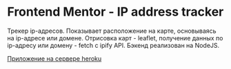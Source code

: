 # Frontend Mentor - IP address tracker

Трекер ip-адресов. Показывает расположение на карте, основываясь на ip-адресе или домене.
Отрисовка карт - leaflet, получение данных по ip-адресу или домену - fetch с ipify API. Бэкенд реализован на NodeJS. 

[Приложение на сервере heroku](https://stormy-brook-74337.herokuapp.com)
